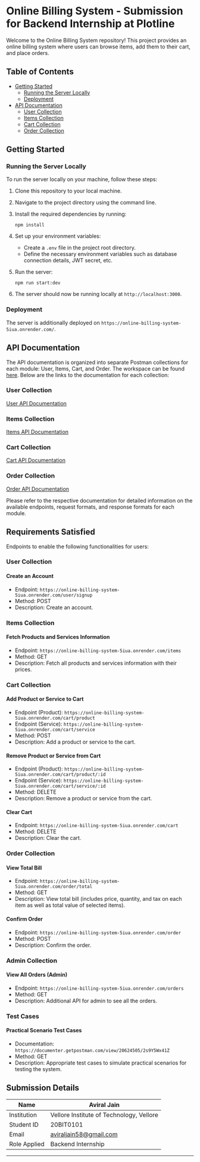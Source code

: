 # Online Billing System - Submission for Backend Internship at Plotline

Welcome to the Online Billing System repository! This project provides an online billing system where users can browse items, add them to their cart, and place orders.

## Table of Contents
- [Getting Started](#getting-started)
  - [Running the Server Locally](#running-the-server-locally)
  - [Deployment](#deployment)
- [API Documentation](#api-documentation)
  - [User Collection](#user-collection)
  - [Items Collection](#items-collection)
  - [Cart Collection](#cart-collection)
  - [Order Collection](#order-collection)

## Getting Started

### Running the Server Locally

To run the server locally on your machine, follow these steps:

1. Clone this repository to your local machine.
2. Navigate to the project directory using the command line.
3. Install the required dependencies by running:

   ```
   npm install
   ```

4. Set up your environment variables:
   - Create a `.env` file in the project root directory.
   - Define the necessary environment variables such as database connection details, JWT secret, etc.

5. Run the server:

   ```
   npm run start:dev
   ```

6. The server should now be running locally at `http://localhost:3000`.

### Deployment

The server is additionally deployed on `https://online-billing-system-5iua.onrender.com/`.

## API Documentation

The API documentation is organized into separate Postman collections for each module: User, Items, Cart, and Order. The workspace can be found [here](https://www.postman.com/spacecraft-candidate-64913459/workspace/plotline). Below are the links to the documentation for each collection:

### User Collection
[User API Documentation](https://documenter.getpostman.com/view/20624505/2s9Y5Wx3wE)

### Items Collection
[Items API Documentation](https://documenter.getpostman.com/view/20624505/2s9Y5Wx3wC)

### Cart Collection
[Cart API Documentation](https://documenter.getpostman.com/view/20624505/2s9Y5Wx3wB)

### Order Collection
[Order API Documentation](https://documenter.getpostman.com/view/20624505/2s9Y5Wx3wD)

Please refer to the respective documentation for detailed information on the available endpoints, request formats, and response formats for each module.

## Requirements Satisfied

Endpoints to enable the following functionalities for users:

### User Collection

#### Create an Account
- Endpoint: `https://online-billing-system-5iua.onrender.com/user/signup`
- Method: POST
- Description: Create an account.

### Items Collection

#### Fetch Products and Services Information
- Endpoint: `https://online-billing-system-5iua.onrender.com/items`
- Method: GET
- Description: Fetch all products and services information with their prices.

### Cart Collection

#### Add Product or Service to Cart
- Endpoint (Product): `https://online-billing-system-5iua.onrender.com/cart/product`
- Endpoint (Service): `https://online-billing-system-5iua.onrender.com/cart/service`
- Method: POST
- Description: Add a product or service to the cart.

#### Remove Product or Service from Cart
- Endpoint (Product): `https://online-billing-system-5iua.onrender.com/cart/product/:id`
- Endpoint (Service): `https://online-billing-system-5iua.onrender.com/cart/service/:id`
- Method: DELETE
- Description: Remove a product or service from the cart.

#### Clear Cart
- Endpoint: `https://online-billing-system-5iua.onrender.com/cart`
- Method: DELETE
- Description: Clear the cart.

### Order Collection

#### View Total Bill
- Endpoint: `https://online-billing-system-5iua.onrender.com/order/total`
- Method: GET
- Description: View total bill (includes price, quantity, and tax on each item as well as total value of selected items).

#### Confirm Order
- Endpoint: `https://online-billing-system-5iua.onrender.com/order`
- Method: POST
- Description: Confirm the order.

### Admin Collection

#### View All Orders (Admin)
- Endpoint: `https://online-billing-system-5iua.onrender.com/orders`
- Method: GET
- Description: Additional API for admin to see all the orders.

### Test Cases

#### Practical Scenario Test Cases
- Documentation: `https://documenter.getpostman.com/view/20624505/2s9Y5Wx41Z`
- Method: GET
- Description: Appropriate test cases to simulate practical scenarios for testing the system.


## Submission Details

| Name  | Aviral Jain               |
|---------------|---------------------------|
| Institution   | Vellore Institute of Technology, Vellore |
| Student ID    | 20BIT0101                 |
| Email         | aviraljain58@gmail.com   |
| Role Applied  | Backend Internship |

---

